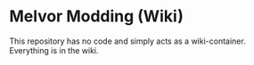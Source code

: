 # Melvor Modding (Wiki)

This repository has no code and simply acts as a wiki-container.  
Everything is in the wiki.
